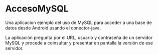 # AccesoMySQL

Una aplicacion ejemplo del uso de MySQL para acceder a una base de datos desde Android usando el conector-java.

La aplicación pregunta por el URL, usuario y contraseña de un servidor MySQL y procede a coinsultar y presentar
en pantalla la versión de ese servidor.
